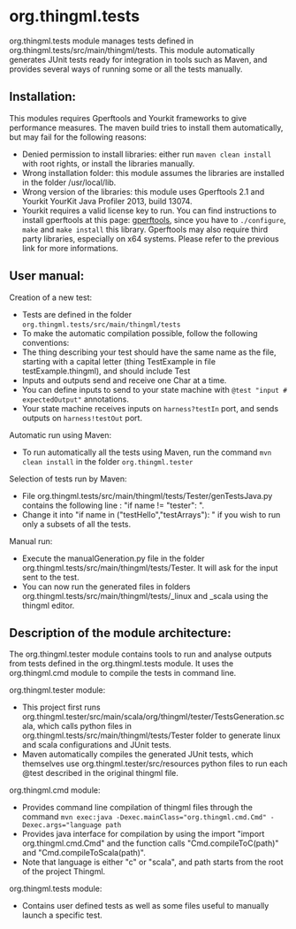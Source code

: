 org.thingml.tests
==================

org.thingml.tests module manages tests defined in org.thingml.tests/src/main/thingml/tests. 
This module automatically generates JUnit tests ready for integration in tools such as Maven, and provides several ways of running some or all the tests manually.

Installation:
-------------
This modules requires Gperftools and Yourkit frameworks to give performance measures. The maven build tries to install them automatically, but may fail for the following reasons:
  * Denied permission to install libraries: either run `maven clean install` with root rights, or install the libraries manually.
  * Wrong installation folder: this module assumes the libraries are installed in the folder /usr/local/lib. 
  * Wrong version of the libraries: this module uses Gperftools 2.1 and Yourkit YourKit Java Profiler 2013, build 13074.
  * Yourkit requires a valid license key to run. 
You can find instructions to install gperftools at this page: [gperftools](http://gperftools.googlecode.com/svn/trunk/INSTALL), since you have to `./configure`, `make` and `make install` this library.
Gperftools may also require third party libraries, especially on x64 systems. Please refer to the previous link for more informations.

User manual:
------------
Creation of a new test:
  * Tests are defined in the folder `org.thingml.tests/src/main/thingml/tests`
  * To make the automatic compilation possible, follow the following conventions:
  * The thing describing your test should have the same name as the file, starting with a capital letter (thing TestExample in file testExample.thingml), and should include Test
  * Inputs and outputs send and receive one Char at a time.
  * You can define inputs to send to your state machine with `@test "input # expectedOutput"` annotations.
  * Your state machine receives inputs on `harness?testIn` port, and sends outputs on `harness!testOut` port.
	
Automatic run using Maven:
  * To run automatically all the tests using Maven, run the command `mvn clean install` in the folder `org.thingml.tester`
	
Selection of tests run by Maven:
  * File org.thingml.tests/src/main/thingml/tests/Tester/genTestsJava.py contains the following line : "if name != "tester": ".
  * Change it into "if name in ("testHello","testArrays"): " if you wish to run only a subsets of all the tests.

Manual run:
  * Execute the manualGeneration.py file in the folder org.thingml.tests/src/main/thingml/tests/Tester. It will ask for the input sent to the test.
  * You can now run the generated files in folders org.thingml.tests/src/main/thingml/tests/_linux and _scala using the thingml editor.
	
	
Description of the module architecture:
----------------------------------------
The org.thingml.tester module contains tools to run and analyse outputs from tests defined in the org.thingml.tests module.
It uses the org.thingml.cmd module to compile the tests in command line.
	
org.thingml.tester module:
  * This project first runs org.thingml.tester/src/main/scala/org/thingml/tester/TestsGeneration.scala, which calls python files in org.thingml.tests/src/main/thingml/tests/Tester folder to generate linux and scala configurations and JUnit tests.
  * Maven automatically compiles the generated JUnit tests, which themselves use org.thingml.tester/src/resources python files to run each @test described in the original thingml file.

org.thingml.cmd module: 
  * Provides command line compilation of thingml files through the command `mvn exec:java -Dexec.mainClass="org.thingml.cmd.Cmd" -Dexec.args="language path`
  * Provides java interface for compilation by using the import "import org.thingml.cmd.Cmd" and the function calls "Cmd.compileToC(path)" and "Cmd.compileToScala(path)".
  * Note that language is either "c" or "scala", and path starts from the root of the project Thingml.

org.thingml.tests module:
  * Contains user defined tests as well as some files useful to manually launch a specific test.
